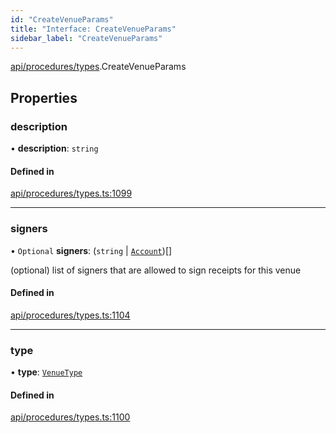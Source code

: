 ```yaml
---
id: "CreateVenueParams"
title: "Interface: CreateVenueParams"
sidebar_label: "CreateVenueParams"
---
```


[api/procedures/types](../../../../../modules/API/Procedures/Types/Types.md).CreateVenueParams

## Properties

### description

• **description**: `string`

#### Defined in

[api/procedures/types.ts:1099](https://github.com/PolymeshAssociation/polymesh-sdk/blob/0dbd0ebd0/src/api/procedures/types.ts#L1099)

___

### signers

• `Optional` **signers**: (`string` \| [`Account`](../../../../../classes/API/Entities/Account/Account.md))[]

(optional) list of signers that are allowed to sign receipts for this venue

#### Defined in

[api/procedures/types.ts:1104](https://github.com/PolymeshAssociation/polymesh-sdk/blob/0dbd0ebd0/src/api/procedures/types.ts#L1104)

___

### type

• **type**: [`VenueType`](../../../../../enums/API/Entities/Venue/Types/VenueType/VenueType.md)

#### Defined in

[api/procedures/types.ts:1100](https://github.com/PolymeshAssociation/polymesh-sdk/blob/0dbd0ebd0/src/api/procedures/types.ts#L1100)

